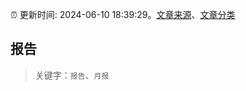 :alarm_clock: 更新时间: 2024-06-10 18:39:29。[文章来源](/README.md)、[文章分类](/TAGS.md)

## 报告


> 关键字：`报告`、`月报`



